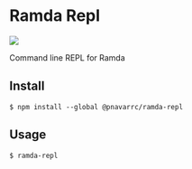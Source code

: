 # Ramda Repl

<a href="https://zenhub.com"><img src="https://raw.githubusercontent.com/ZenHubIO/support/master/zenhub-badge.png"></a>

Command line REPL for Ramda

## Install

```
$ npm install --global @pnavarrc/ramda-repl
```

## Usage

```
$ ramda-repl
```
